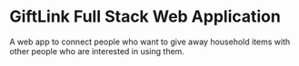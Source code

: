 # GiftLink Full Stack Web Application


A web app to connect people who want to give away household items with other people who are interested in using them.
